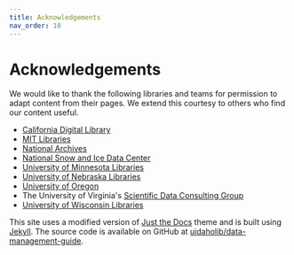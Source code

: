 ```yaml
---
title: Acknowledgements
nav_order: 10
---
```


# Acknowledgements

We would like to thank the following libraries and teams for permission to adapt content from their pages. 
We extend this courtesy to others who find our content useful.

- [California Digital Library](http://www.cdlib.org/services/uc3/dmp/index.html)
- [MIT Libraries](https://libraries.mit.edu/data-management/)
- [National Archives](http://www.archives.gov/records-mgmt/initiatives/sustainable-faq.html)
- [National Snow and Ice Data Center](http://nsidc.org/about/use_copyright.html)
- [University of Minnesota Libraries](http://www.lib.umn.edu/datamanagement)
- [University of Nebraska Libraries](http://libraries.unl.edu/datacuration)
- [University of Oregon](http://library.uoregon.edu/datamanagement/index.html)
- The University of Virginia's [Scientific Data Consulting Group](http://www2.lib.virginia.edu/brown/data/)
- [University of Wisconsin Libraries](http://researchdata.wisc.edu/)

This site uses a modified version of [Just the Docs](https://github.com/just-the-docs/just-the-docs) theme and is built using [Jekyll](https://jekyllrb.com/).
The source code is available on GitHub at [uidaholib/data-management-guide](https://github.com/uidaholib/data-management-guide).

